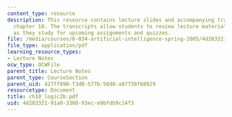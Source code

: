 ```yaml
---
content_type: resource
description: This resource contains lecture slides and accompanying transcripts for
  chapter 10. The transcripts allow students to review lecture material in detail
  as they study for upcoming assignments and quizzes.
file: /media/courses/6-034-artificial-intelligence-spring-2005/4d28332191a0330893ece9bfdb9c14f3_ch10_logic2b.pdf
file_type: application/pdf
learning_resource_types:
- Lecture Notes
ocw_type: OCWFile
parent_title: Lecture Notes
parent_type: CourseSection
parent_uid: 427ff890-f3d0-577b-50d8-a87738f60929
resourcetype: Document
title: ch10_logic2b.pdf
uid: 4d283321-91a0-3308-93ec-e9bfdb9c14f3
---
```

